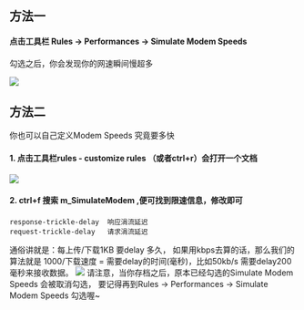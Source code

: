 ## 方法一
#### 点击工具栏 Rules → Performances → Simulate Modem Speeds
勾选之后，你会发现你的网速瞬间慢超多

![](https://user-gold-cdn.xitu.io/2018/12/26/167e879e00e7d652?w=701&h=498&f=png&s=94464)

## 方法二
你也可以自己定义Modem Speeds 究竟要多快
####  1. 点击工具栏rules - customize rules （或者ctrl+r）会打开一个文档

![](https://user-gold-cdn.xitu.io/2018/12/26/167e8668077bdd7f?w=876&h=537&f=png&s=22724)

#### 2. ctrl+f 搜索 m_SimulateModem ,便可找到限速信息，修改即可

```
response-trickle-delay  响应涓流延迟
request-trickle-delay   请求涓流延迟
```
通俗讲就是：每上传/下载1KB 要delay 多久，
如果用kbps去算的话，那么我们的算法就是 1000/下载速度 = 需要delay的时间(毫秒)，比如50kb/s  需要delay200毫秒来接收数据。
![](https://user-gold-cdn.xitu.io/2018/12/26/167e87150082b5bd?w=876&h=537&f=png&s=25158)
请注意，当你存档之后，原本已经勾选的Simulate Modem Speeds 会被取消勾选，
要记得再到Rules → Performances → Simulate Modem Speeds 勾选喔~